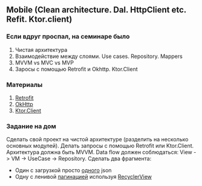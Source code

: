 ## Mobile (Clean architecture. Dal. HttpClient etc. Refit. Ktor.client) 

### Если вдруг проспал, на семинаре было
1. Чистая архитектура
2. Взаимодействие между слоями. Use cases. Repository. Mappers
3. MVVM vs MVC vs MVP
4. Заросы с помощью Retrofit и Okhttp. Ktor.Client

### Материалы
1. [Retrofit](https://square.github.io/retrofit/)
2. [OkHttp](https://square.github.io/okhttp/)
3. [Ktor.Client](https://ktor.io/docs/client-supported-platforms.html)

### Задание на дом
Сделать свой проект на чистой архитектуре (разделить на несколько основных модулей). Делать запросы с помощью Retrofit или Ktor.Client. Архитектура должна быть MVVM. Data flow должен соблюдаться: View -> VM -> UseCase -> Repository. Сделать два фрагмента:
- Один с загрузкой просто [одного](https://jsonplaceholder.typicode.com/posts/1) json
- Одну с ленивой [пагинацией](https://github.com/typicode/json-server#paginate) используя [RecyclerView](https://developer.alexanderklimov.ru/android/views/recyclerview-kot.php)
